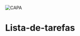 ![CAPA](https://user-images.githubusercontent.com/95540354/178495459-9c2441ab-0303-49cb-9f96-9c9f8d94d305.png)
# Lista-de-tarefas
